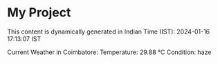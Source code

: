 # My Project

This content is dynamically generated in Indian Time (IST): 2024-01-16 17:13:07 IST


Current Weather in Coimbatore:
Temperature: 29.88 °C
Condition: haze
